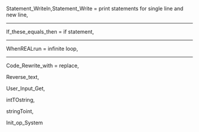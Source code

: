 Statement_Writeln,Statement_Write = print statements for single line and new line,
__________ 

If_these_equals_then = if statement,

_______________________________________

WhenREALrun = infinite loop,

__________________________

Code_Rewrite_with = replace,

Reverse_text,

User_Input_Get,

intTOstring,

stringToint,

Init_op_System